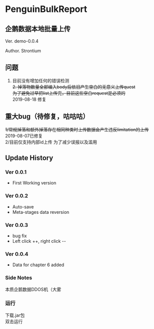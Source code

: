 # PenguinBulkReport

## 企鹅数据本地批量上传
Ver. demo-0.0.4  

Author. Strontium

## 问题
1. 目前没有增加任何的错误检测  
~~2. 掉落物数量全部编入body后依旧产生空白的无意义上传quest  
为了避免过早把list上传完，目前这些空白request是必须的~~  
2019-08-18 修复

## 重大bug（待修复，咕咕咕）
~~1/常规掉落和额外掉落存在相同种类时上传数据会产生违反limitation的上传~~  
2019-08-07已修复  
2/目前仅支持内部id上传
为了减少误报以及滥用

## Update History
### Ver 0.0.1
* First Working version  
### Ver 0.0.2
* Auto-save  
* Meta-stages data reversion  
### Ver 0.0.3
* bug fix
* Left click ++, right click --  
### Ver 0.0.4
* Data for chapter 6 added

### Side Notes
本质企鹅数据DDOS机（大雾

### 运行
下载.jar包  
双击运行
